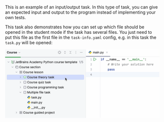 This is an example of an input/output task. 
In this type of task, you can give an expected input and output to the program instead of implementing 
your own tests.

This task also demonstrates how you can set up which file should be opened in the student mode if the task has several files.
You just need to put this file as the first file in the `task-info.yaml` config, e.g. in this task the `task.py` will be opened: 

![Expected behaviour](../../../common/resources/images/files-order.gif)
